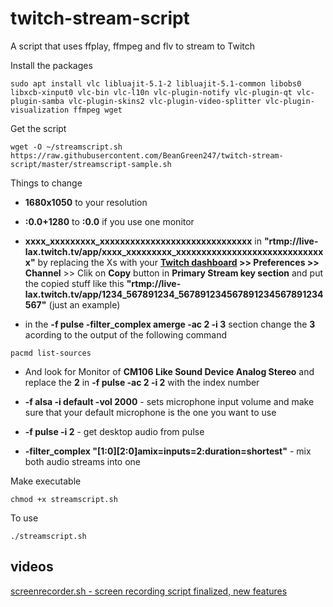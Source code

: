 # twitch-stream-script
A script that uses ffplay, ffmpeg and flv to stream to Twitch

Install the packages
```
sudo apt install vlc libluajit-5.1-2 libluajit-5.1-common libobs0 libxcb-xinput0 vlc-bin vlc-l10n vlc-plugin-notify vlc-plugin-qt vlc-plugin-samba vlc-plugin-skins2 vlc-plugin-video-splitter vlc-plugin-visualization ffmpeg wget
```
Get the script
```
wget -O ~/streamscript.sh https://raw.githubusercontent.com/BeanGreen247/twitch-stream-script/master/streamscript-sample.sh
```
Things to change
* **1680x1050** to your resolution
* **:0.0+1280** to **:0.0** if you use one monitor
* **xxxx_xxxxxxxxx_xxxxxxxxxxxxxxxxxxxxxxxxxxxxxx** in **"rtmp://live-lax.twitch.tv/app/xxxx_xxxxxxxxx_xxxxxxxxxxxxxxxxxxxxxxxxxxxxxx"** by replacing the Xs with your **[Twitch dashboard](https://dashboard.twitch.tv/) >> Preferences >> Channel** >> Clik on **Copy** button in **Primary Stream key section** and put the copied stuff like this **"rtmp://live-lax.twitch.tv/app/1234_567891234_567891234567891234567891234567"** (just an example)

* in the **-f pulse -filter_complex amerge -ac 2 -i 3** section change the **3** acording to the output of the following command
```
pacmd list-sources
```
* And look for Monitor of **CM106 Like Sound Device Analog Stereo** and replace the **2** in **-f pulse -ac 2 -i 2** with the index number

* **-f alsa -i default -vol 2000** - sets microphone input volume and make sure that your default microphone is the one you want to use

* **-f pulse -i 2** - get desktop audio from pulse

* **-filter_complex "[1:0][2:0]amix=inputs=2:duration=shortest"** - mix both audio streams into one

Make executable
```
chmod +x streamscript.sh
```

To use
```
./streamscript.sh
```

## videos
[screenrecorder.sh - screen recording script finalized, new features](https://www.youtube.com/watch?v=08LH4z8QC_A)

